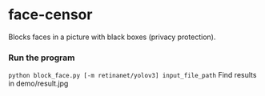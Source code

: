 # face-censor
Blocks faces in a picture with black boxes (privacy protection).

### Run the program
```python block_face.py [-m retinanet/yolov3] input_file_path```
Find results in demo/result.jpg